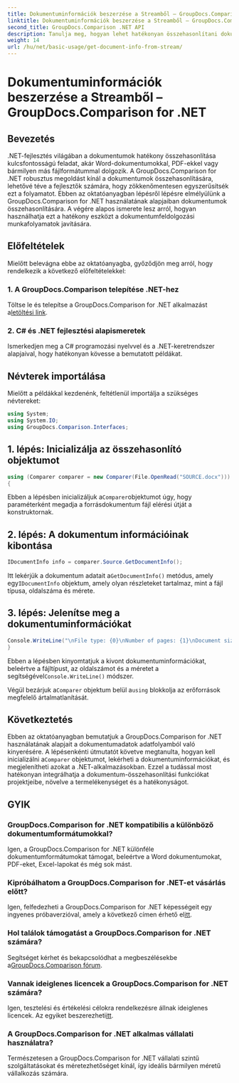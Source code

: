 ```yaml
---
title: Dokumentuminformációk beszerzése a Streamből – GroupDocs.Comparison for .NET
linktitle: Dokumentuminformációk beszerzése a Streamből – GroupDocs.Comparison for .NET
second_title: GroupDocs.Comparison .NET API
description: Tanulja meg, hogyan lehet hatékonyan összehasonlítani dokumentumokat a .NET-ben a GroupDocs.Comparison segítségével, zökkenőmentesen javítva a dokumentumfeldolgozási munkafolyamatokat.
weight: 14
url: /hu/net/basic-usage/get-document-info-from-stream/
---
```


# Dokumentuminformációk beszerzése a Streamből – GroupDocs.Comparison for .NET

## Bevezetés
.NET-fejlesztés világában a dokumentumok hatékony összehasonlítása kulcsfontosságú feladat, akár Word-dokumentumokkal, PDF-ekkel vagy bármilyen más fájlformátummal dolgozik. A GroupDocs.Comparison for .NET robusztus megoldást kínál a dokumentumok összehasonlítására, lehetővé téve a fejlesztők számára, hogy zökkenőmentesen egyszerűsítsék ezt a folyamatot. Ebben az oktatóanyagban lépésről lépésre elmélyülünk a GroupDocs.Comparison for .NET használatának alapjaiban dokumentumok összehasonlítására. A végére alapos ismerete lesz arról, hogyan használhatja ezt a hatékony eszközt a dokumentumfeldolgozási munkafolyamatok javítására.
## Előfeltételek
Mielőtt belevágna ebbe az oktatóanyagba, győződjön meg arról, hogy rendelkezik a következő előfeltételekkel:
### 1. A GroupDocs.Comparison telepítése .NET-hez
 Töltse le és telepítse a GroupDocs.Comparison for .NET alkalmazást a[letöltési link](https://releases.groupdocs.com/comparison/net/).
### 2. C# és .NET fejlesztési alapismeretek
Ismerkedjen meg a C# programozási nyelvvel és a .NET-keretrendszer alapjaival, hogy hatékonyan kövesse a bemutatott példákat.

## Névterek importálása
Mielőtt a példákkal kezdenénk, feltétlenül importálja a szükséges névtereket:
```csharp
using System;
using System.IO;
using GroupDocs.Comparison.Interfaces;
```

## 1. lépés: Inicializálja az összehasonlító objektumot
```csharp
using (Comparer comparer = new Comparer(File.OpenRead("SOURCE.docx")))
{
```
 Ebben a lépésben inicializáljuk a`Comparer`objektumot úgy, hogy paraméterként megadja a forrásdokumentum fájl elérési útját a konstruktornak.
## 2. lépés: A dokumentum információinak kibontása
```csharp
IDocumentInfo info = comparer.Source.GetDocumentInfo();
```
 Itt lekérjük a dokumentum adatait a`GetDocumentInfo()` metódus, amely egy`IDocumentInfo` objektum, amely olyan részleteket tartalmaz, mint a fájl típusa, oldalszáma és mérete.
## 3. lépés: Jelenítse meg a dokumentuminformációkat
```csharp
Console.WriteLine("\nFile type: {0}\nNumber of pages: {1}\nDocument size: {2} bytes", info.FileType, info.PageCount, info.Size);
}
```
 Ebben a lépésben kinyomtatjuk a kivont dokumentuminformációkat, beleértve a fájltípust, az oldalszámot és a méretet a segítségével`Console.WriteLine()` módszer.

 Végül bezárjuk a`Comparer` objektum belül a`using` blokkolja az erőforrások megfelelő ártalmatlanítását.

## Következtetés
 Ebben az oktatóanyagban bemutatjuk a GroupDocs.Comparison for .NET használatának alapjait a dokumentumadatok adatfolyamból való kinyerésére. A lépésenkénti útmutatót követve megtanulta, hogyan kell inicializálni a`Comparer` objektumot, lekérheti a dokumentuminformációkat, és megjelenítheti azokat a .NET-alkalmazásokban. Ezzel a tudással most hatékonyan integrálhatja a dokumentum-összehasonlítási funkciókat projektjeibe, növelve a termelékenységet és a hatékonyságot.
## GYIK
### GroupDocs.Comparison for .NET kompatibilis a különböző dokumentumformátumokkal?
Igen, a GroupDocs.Comparison for .NET különféle dokumentumformátumokat támogat, beleértve a Word dokumentumokat, PDF-eket, Excel-lapokat és még sok mást.
### Kipróbálhatom a GroupDocs.Comparison for .NET-et vásárlás előtt?
 Igen, felfedezheti a GroupDocs.Comparison for .NET képességeit egy ingyenes próbaverzióval, amely a következő címen érhető el[itt](https://releases.groupdocs.com/).
### Hol találok támogatást a GroupDocs.Comparison for .NET számára?
 Segítséget kérhet és bekapcsolódhat a megbeszélésekbe a[GroupDocs.Comparison fórum](https://forum.groupdocs.com/c/comparison/12).
### Vannak ideiglenes licencek a GroupDocs.Comparison for .NET számára?
 Igen, tesztelési és értékelési célokra rendelkezésre állnak ideiglenes licencek. Az egyiket beszerezheti[itt](https://purchase.groupdocs.com/temporary-license/).
### A GroupDocs.Comparison for .NET alkalmas vállalati használatra?
Természetesen a GroupDocs.Comparison for .NET vállalati szintű szolgáltatásokat és méretezhetőséget kínál, így ideális bármilyen méretű vállalkozás számára.